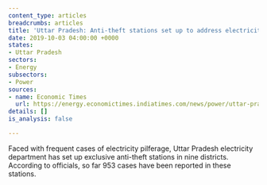 ```yaml
---
content_type: articles
breadcrumbs: articles
title: 'Uttar Pradesh: Anti-theft stations set up to address electricity pilferage'
date: 2019-10-03 04:00:00 +0000
states:
- Uttar Pradesh
sectors:
- Energy
subsectors:
- Power
sources:
- name: Economic Times
  url: https://energy.economictimes.indiatimes.com/news/power/uttar-pradesh-anti-theft-stations-set-up-to-address-electricity-pilferage/71356008
details: []
is_analysis: false

---
```

Faced with frequent cases of electricity pilferage, Uttar Pradesh electricity department has set up exclusive anti-theft stations in nine districts. According to officials, so far 953 cases have been reported in these stations.